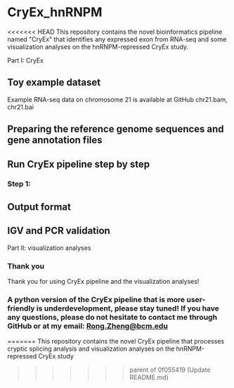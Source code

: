 # CryEx_hnRNPM
<<<<<<< HEAD
This repository contains the novel bioinformatics pipeline named "CryEx" that identifies any expressed exon from RNA-seq and some visualization analyses on the hnRNPM-repressed CryEx study. 

Part I: CryEx

## Toy example dataset 
Example RNA-seq data on chromosome 21 is available at GitHub chr21.bam, chr21.bai

## Preparing the reference genome sequences and gene annotation files

## Run CryEx pipeline step by step
### Step 1: 

## Output format

## IGV and PCR validation

Part II: visualization analyses

### Thank you
Thank you for using CryEx pipeline and the visualization analyses!

### A python version of the CryEx pipeline that is more user-friendly is underdevelopment, please stay tuned! If you have any questions, please do not hesitate to contact me through GitHub or at my email: Rong.Zheng@bcm.edu
=======
This repository contains the novel CryEx pipeline that processes cryptic splicing analysis and visualization analyses on the hnRNPM-repressed CryEx study
>>>>>>> parent of 0f055419 (Update README.md)
